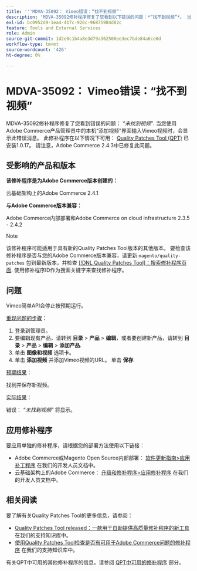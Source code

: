```yaml
---
title: '''MDVA-35092： Vimeo错误：“找不到视频”'
description: 'MDVA-35092修补程序修复了您看到以下错误的问题：*“找不到视频”*。 当您使用Adobe Commerce产品管理员中的本机“添加视频”界面输入Vimeo视频时，会显示此错误消息。 安装[Quality Patches Tool (QPT)](/help/announcements/adobe-commerce-announcements/magento-quality-patches-released-new-tool-to-self-serve-quality-patches.md) 1.0.17后，即可使用此修补程序。 请注意，Adobe Commerce 2.4.3中已修复此问题。'
exl-id: bc0952d9-1ea4-417c-926c-96875984d82c
feature: Tools and External Services
role: Admin
source-git-commit: 1d2e0c1b4a8e3d79a362500ee3ec7bde84a6ce0d
workflow-type: tm+mt
source-wordcount: '426'
ht-degree: 0%

---
```


# MDVA-35092： Vimeo错误：“找不到视频”

MDVA-35092修补程序修复了您看到错误的问题： *“未找到视频”*. 当您使用Adobe Commerce产品管理员中的本机“添加视频”界面输入Vimeo视频时，会显示此错误消息。 此修补程序在以下情况下可用： [Quality Patches Tool (QPT)](/help/announcements/adobe-commerce-announcements/magento-quality-patches-released-new-tool-to-self-serve-quality-patches.md) 已安装1.0.17。 请注意，Adobe Commerce 2.4.3中已修复此问题。

## 受影响的产品和版本

**该修补程序是为Adobe Commerce版本创建的：**

云基础架构上的Adobe Commerce 2.4.1

**与Adobe Commerce版本兼容：**

Adobe Commerce内部部署和Adobe Commerce on cloud infrastructure 2.3.5 - 2.4.2

>[!NOTE]
>
>该修补程序可能适用于具有新的Quality Patches Tool版本的其他版本。 要检查该修补程序是否与您的Adobe Commerce版本兼容，请更新 `magento/quality-patches` 包到最新版本，并检查 [[!DNL Quality Patches Tool]：搜索修补程序页面](https://devdocs.magento.com/quality-patches/tool.html#patch-grid). 使用修补程序ID作为搜索关键字来查找修补程序。

## 问题

Vimeo简单API会停止按预期运行。

<u>重现问题的步骤</u>：

1. 登录到管理员。
1. 要编辑现有产品，请转到 **目录** > **产品** > **编辑**，或者要创建新产品，请转到 **目录** > **产品** > **编辑** > **添加产品**.
1. 单击 **图像和视频** 选项卡。
1. 单击 **添加视频** 并添加Vimeo视频的URL。 单击 **保存**.

<u>预期结果</u>：

找到并保存新视频。

<u>实际结果</u>：

错误： *“未找到视频”* 将显示。

## 应用修补程序

要应用单独的修补程序，请根据您的部署方法使用以下链接：

* Adobe Commerce或Magento Open Source内部部署： [软件更新指南>应用补丁程序](https://devdocs.magento.com/guides/v2.4/comp-mgr/patching/mqp.html) 在我们的开发人员文档中。
* 云基础架构上的Adobe Commerce： [升级和修补程序>应用修补程序](https://devdocs.magento.com/cloud/project/project-patch.html) 在我们的开发人员文档中。

## 相关阅读

要了解有关Quality Patches Tool的更多信息，请参阅：

* [Quality Patches Tool released：一款用于自助提供高质量修补程序的新工具](/help/announcements/adobe-commerce-announcements/magento-quality-patches-released-new-tool-to-self-serve-quality-patches.md) 在我们的支持知识库中。
* [使用Quality Patches Tool检查是否有可用于Adobe Commerce问题的修补程序](/help/support-tools/patches-available-in-qpt-tool/check-patch-for-magento-issue-with-magento-quality-patches.md) 在我们的支持知识库中。

有关QPT中可用的其他修补程序的信息，请参阅 [QPT中可用的修补程序](https://support.magento.com/hc/en-us/sections/360010506631-Patches-available-in-QPT-tool-) 部分。
